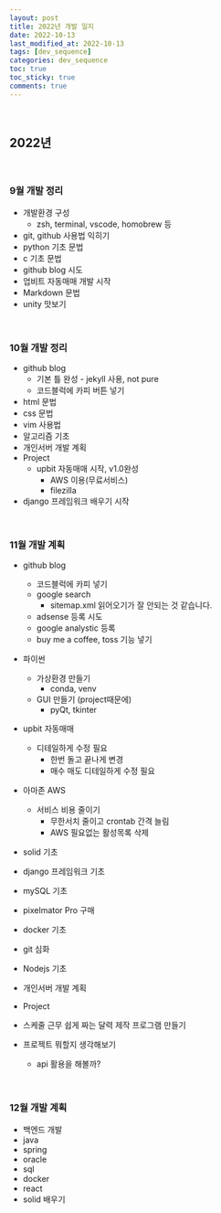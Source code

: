 ```yaml
---
layout: post
title: 2022년 개발 일지
date: 2022-10-13
last_modified_at: 2022-10-13
tags: [dev_sequence]
categories: dev_sequence
toc: true
toc_sticky: true
comments: true 
---
```


<br>

## 2022년

<br>

### 9월 개발 정리
- 개발환경 구성
  - zsh, terminal, vscode, homobrew 등
- git, github 사용법 익히기
- python 기초 문법
- c 기초 문법
- github blog 시도
- 업비트 자동매매 개발 시작
- Markdown 문법
- unity 맛보기

<br>

### 10월 개발 정리
- github blog
  - 기본 틀 완성 - jekyll 사용, not pure
  - 코드블럭에 카피 버튼 넣기
- html 문법
- css 문법
- vim 사용법
- 알고리즘 기초
- 개인서버 개발 계획
- Project
  - upbit 자동매매 시작, v1.0완성
    - AWS 이용(무료서비스)
    - filezilla
- django 프레임워크 배우기 시작

<br>

### 11월 개발 계획
- github blog
  - 코드블럭에 카피 넣기 
  - google search
    - sitemap.xml 읽어오기가 잘 안되는 것 같습니다.
  - adsense 등록 시도
  - google analystic 등록
  - buy me a coffee, toss 기능 넣기

- 파이썬
  - 가상환경 만들기
    - conda, venv
  - GUI 만들기 (project때문에)
    - pyQt, tkinter

- upbit 자동매매
  - 디테일하게 수정 필요
    - 한번 돌고 끝나게 변경
    - 매수 매도 디테일하게 수정 필요

- 아마존 AWS
  - 서비스 비용 줄이기 
    - 무한서치 줄이고 crontab 간격 늘림
    - AWS 필요없는 활성목록 삭제


- solid 기초
- django 프레임워크 기초
- mySQL 기초
- pixelmator Pro 구매
- docker 기초
- git 심화 
- Nodejs 기초


- 개인서버 개발 계획
- Project
- 스케줄 근무 쉽게 짜는 달력 제작 프로그램 만들기

- 프로젝트 뭐할지 생각해보기
  - api 활용을 해볼까?
<br>

### 12월 개발 계획
- 백엔드 개발
- java
- spring
- oracle
- sql
- docker
- react
- solid 배우기
